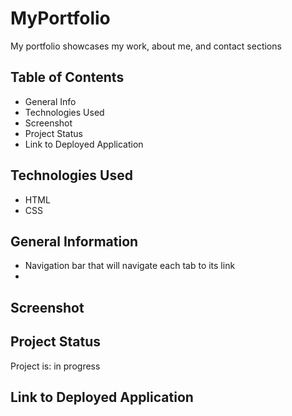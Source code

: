 # MyPortfolio
My portfolio showcases my work, about me, and contact sections 

## Table of Contents
* General Info
* Technologies Used
* Screenshot
* Project Status
* Link to Deployed Application

## Technologies Used
* HTML
* CSS

## General Information
* Navigation bar that will navigate each tab to its link 
* 


## Screenshot


## Project Status
Project is: in progress

## Link to Deployed Application

